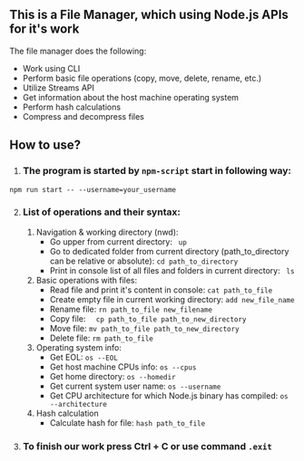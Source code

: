 ## This is a File Manager, which using Node.js APIs for it's work

The file manager does the following:

- Work using CLI
- Perform basic file operations (copy, move, delete, rename, etc.)
- Utilize Streams API
- Get information about the host machine operating system
- Perform hash calculations
- Compress and decompress files

## How to use?

1. ### The program is started by `npm-script` start in following way:

```
npm run start -- --username=your_username
```

2. ### List of operations and their syntax:

   1. Navigation & working directory (nwd):
      - Go upper from current directory: ` up`
      - Go to dedicated folder from current directory (path_to_directory can be relative or absolute): `cd path_to_directory`
      - Print in console list of all files and folders in current directory: ` ls`
   2. Basic operations with files:
      - Read file and print it's content in console: `cat path_to_file`
      - Create empty file in current working directory: `add new_file_name`
      - Rename file: `rn path_to_file new_filename`
      - Copy file: `  cp path_to_file path_to_new_directory`
      - Move file: `mv path_to_file path_to_new_directory`
      - Delete file: `rm path_to_file`
   3. Operating system info:
      - Get EOL: `os --EOL`
      - Get host machine CPUs info: `os --cpus`
      - Get home directory: `os --homedir`
      - Get current system user name: `os --username`
      - Get CPU architecture for which Node.js binary has compiled: `os --architecture`
   4. Hash calculation
      - Calculate hash for file: `hash path_to_file`

3. ### To finish our work press Ctrl + C or use command `.exit`
